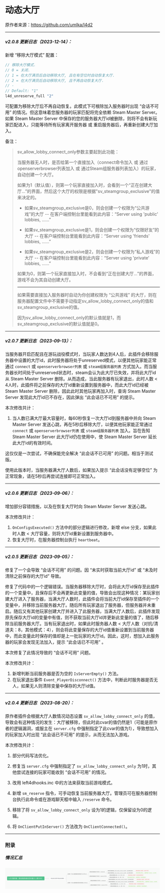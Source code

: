 # 动态大厅



原作者来源：https://github.com/umlka/l4d2



---

##### v2.0.8 更新日志（2023-12-14）：

新增 “移除大厅模式” 配置：

```c
// 移除大厅模式.
// 0 = 关闭.
// 1 = 在大厅满员后自动移除大厅, 且在有空位时自动恢复大厅.
// 2 = 在大厅满员后自动移除大厅, 且不再自动恢复大厅.
// -
// Default: "1"
l4d_unreserve_full "2"
```



可配置为移除大厅后不再自动恢复。此模式下可根除加入服务器时出现 “会话不可用” 的情况。但这意味着您服务器的玩家匹配将完全依赖 Steam Master Server。如果 Steam Master Server 中保存的您的服务器大厅id被删除，则将不会有新玩家匹配进入，只能等待所有玩家离开服务器 或 重启服务器后，再重新创建大厅加入。



备注：

> sv_allow_lobby_connect_only参数主要起到此功能：
>
> 当服务器无人时，是否给第一个直接加入（connect命令加入 或 通过openserverbrowser列表加入 或 通过Steam组服务器列表加入）的玩家，自动创建一个大厅。
>
> 
>
> 如果为1（默认值），则第一个玩家直接加入时，会看到一个“正在创建大厅...”的界面，然后这个大厅的权限是根据"sv_steamgroup_exclusive"的值来决定的。
>
> - 如果sv_steamgroup_exclusive是0，则会创建一个权限为“公共游戏”的大厅
>   -- 在客户端控制台里能看到此内容：“Server using 'public' lobbies, ......”
>
>   
>
> - 如果sv_steamgroup_exclusive是1，则会创建一个权限为“仅限好友”的大厅
>   -- 在客户端控制台里能看到此内容：“Server using 'friends' lobbies, ......”
>
>   
>
> - 如果sv_steamgroup_exclusive是2，则会创建一个权限为“私人游戏”的大厅
>   -- 在客户端控制台里能看到此内容：“Server using 'private' lobbies, ......”
>
>   
>
> 如果为0，则第一个玩家直接加入时，不会看到“正在创建大厅...”的界面，游戏不会为其自动创建大厅。
>
> ---
>
> 如果需要直接加入服务器时自动为你创建权限为 “公共游戏” 的大厅，则在服务器配置文件中不需要手动指定sv_allow_lobby_connect_only的值和sv_steamgroup_exclusive的值。
>
> 因为sv_allow_lobby_connect_only的默认值就是1，而sv_steamgroup_exclusive的默认值就是0。





---

##### v2.0.7 更新日志（2023-09-13）：

当服务器开启匹配且在游玩战役模式时，当玩家人数达到4人后，此插件会移除服务器中设置的大厅id，此时服务器将处于unreserved模式，以便其他玩家能正常通过 `connect` 或 `openserverbrowser列表` 或 `steam组服务器列表` 方式加入。而当服务器长时间处于unreserved状态时，steam会认为此大厅已失效，并将此大厅id从 Steam Master Server 删除。从而造成，当此服务器有玩家退出，此时人数 < 4人时，此插件将之前保存的大厅id重新设置到服务器中，而此大厅id已经被 Steam Master Server 删除，因此此时其他玩家再加入时，查询 Steam Master Server 发现此大厅id已不存在，因此弹出 “此会话已不可用” 的提示。



本次修改共计：

1. 当人数已满大厅最大容量时，每60秒恢复一次大厅id到服务器中并向 Steam Master Server 发送心跳，再在5秒后移除大厅，以便其他玩家能正常通过 `connect` 或 `openserverbrowser列表` 或 `steam组服务器列表` 加入。旨在告知 Steam Master Server 此大厅id仍在使用中，使 Steam Master Server 延长此大厅id的有效时间。



这仅仅是一次尝试，不确保能完全解决 “此会话不已可用” 的问题。相当于测试版。

使用此版本时，当服务器满大厅人数后，如果加入提示 “此会话没有足够空位” 为正常现象，请在5秒后再尝试连接即可正常加入。





---

##### v2.0.6 更新日志（2023-09-06）：

增加部分容错措施，以及在恢复大厅时向 Steam Master Server 发送心跳。



本次修改共计：

1. `OnConfigsExecuted()` 方法中的部分逻辑进行修改，新增 else 分支，如果此时人数 < 大厅容量，则将大厅id重新设置到服务器中。
2. 恢复大厅时，在服务器控制台执行 `heartbeat`。





---

##### v2.0.5 更新日志（2023-09-05）：

修复了一个会导致 “会话不可用” 的问题。因 “未实时获取当前大厅id” 或 “未及时清除之前保存的大厅id” 导致。

修复了代码中的一个逻辑错误。当服务器移除大厅时，会将此大厅id保存至此插件的一个变量中，且保存后不会再更新此变量的值，导致会出现这种情况：某玩家创建大厅进入了服务器，当满大厅人数时，此插件会将当前大厅id保存至插件的一个变量中，并移除当前服务器大厅。随后所有玩家退出了服务器，但服务器并未重启。随后又有其他玩家创建大厅并进入了此服务器，当满大厅人数后，此插件发现原先保存大厅id的变量中有值，则不获取当前大厅id并更新此变量的值了，随后移除当前服务器大厅。当有玩家退出时，如果此时服务器人数 < 大厅人数（对抗/清道夫：8，其他模式：4），则会将此变量保存的大厅id值重新设置到当前服务器中，而此变量此时保存的值却是上一批玩家的大厅id。因此，这时，想加入此服务器的玩家会发现无法加入，提示 “此会话已不可用” 。

本次修复了此情况导致的 “会话不可用” 问题。



本次修改共计：

1. 新增判断当前服务器是否为空的 `IsServerEmpty()` 方法。
2. 在玩家退出事件 `Event_PlayerDisconnect()` 方法中，判断此时服务器是否无人，如果无人则清除变量中保存的大厅id值。





---

##### v2.0.4 更新日志（2023-08-20）：

原作者插件会根据大厅人数情况动态设置 `sv_allow_lobby_connect_only` 的值，导致会有这种情况的发生：大厅被移除，但此时此cvar的值仍然是1（可能是原作者的逻辑漏洞，或服主在 `server.cfg` 中强制指定了此cvar的值为1），导致想加入的玩家加入时出现 “此会话已不可用” 的提示，从而无法加入游戏。



本次修改共计：

1. 部分代码写法优化。

2. 修复当 `server.cfg` 中强制指定了 `sv_allow_lobby_connect_only` 为1时，其他尝试连接的玩家可能收到 “会话不可用” 的情况。

3. 改用 left4dhooks.inc 中的方法来获取当前游戏模式。

4. 新增 `sm_reserve` 指令，可手动恢复当前服务器大厅。管理员可在服务器控制台执行此命令或在游戏聊天框中输入 `/reserve` 命令。

5. 移除了将 `sv_allow_lobby_connect_only` 设为1的逻辑，仅保留设为0的逻辑。

6. 将 `OnClientPutInServer()` 方法改为 `OnClientConnected()`。





---

### 附录

##### 情况汇总

![img-1](image.png)
